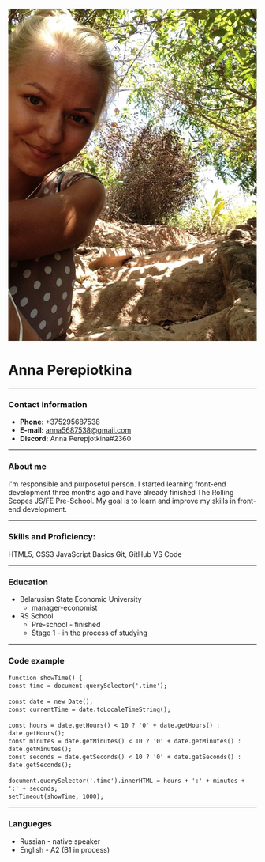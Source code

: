 ![alt-ava](img\photo_2023-03-10_20-43-46.jpg "My photo")
# Anna Perepiotkina
---
### Contact information
* __Phone:__ +375295687538
* __E-mail:__ anna5687538@gmail.com
* __Discord:__ Anna Perepjotkina#2360

___
### About me
 I'm responsible and purposeful person. I started learning front-end development three months ago and have already finished The Rolling Scopes JS/FE Pre-School. My goal is to learn and improve my skills in front-end development.

___
### Skills and Proficiency:
HTML5, CSS3
JavaScript Basics
Git, GitHub
VS Code

___
### Education
* Belarusian State Economic University
  * manager-economist
* RS School
  * Pre-school - finished
  * Stage 1 - in the process of studying
___
### Code example
```
function showTime() {
const time = document.querySelector('.time');

const date = new Date();
const currentTime = date.toLocaleTimeString();

const hours = date.getHours() < 10 ? '0' + date.getHours() : date.getHours();
const minutes = date.getMinutes() < 10 ? '0' + date.getMinutes() : date.getMinutes();
const seconds = date.getSeconds() < 10 ? '0' + date.getSeconds() : date.getSeconds();

document.querySelector('.time').innerHTML = hours + ':' + minutes + ':' + seconds;
setTimeout(showTime, 1000);
```
___
### Langueges
* Russian - native speaker
* English - A2 (B1 in process)